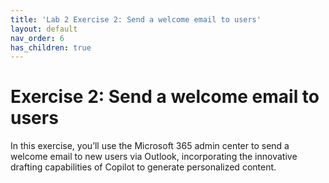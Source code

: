 ```yaml
---
title: 'Lab 2 Exercise 2: Send a welcome email to users'
layout: default
nav_order: 6
has_children: true
---
```


# Exercise 2: Send a welcome email to users 

In this exercise, you’ll use the Microsoft 365 admin center to send a welcome email to new users via Outlook, incorporating the innovative drafting capabilities of Copilot to generate personalized content.
